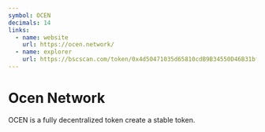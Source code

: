```yaml
---
symbol: OCEN
decimals: 14
links:
  - name: website
    url: https://ocen.network/
  - name: explorer
    url: https://bscscan.com/token/0x4d50471035d65810cdB9B34550D46B31bf398cB8
---
```


# Ocen Network

OCEN is a fully decentralized token create a stable token.
